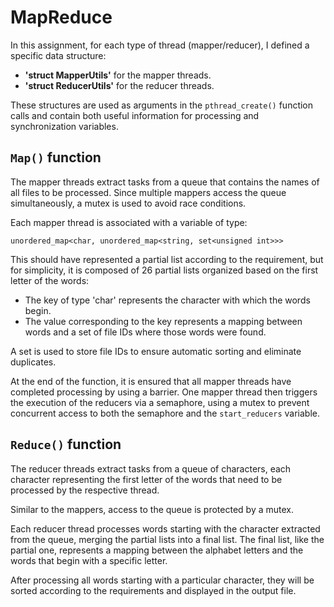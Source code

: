# MapReduce

In this assignment, for each type of thread (mapper/reducer), I defined a specific data structure:

- **'struct MapperUtils'** for the mapper threads.
- **'struct ReducerUtils'** for the reducer threads.

These structures are used as arguments in the `pthread_create()` function calls and contain both useful information for processing and synchronization variables.

## `Map()` function

The mapper threads extract tasks from a queue that contains the names of all files to be processed. Since multiple mappers access the queue simultaneously, a mutex is used to avoid race conditions.

Each mapper thread is associated with a variable of type:

`unordered_map<char, unordered_map<string, set<unsigned int>>>`

This should have represented a partial list according to the requirement, but for simplicity, it is composed of 26 partial lists organized based on the first letter of the words:

- The key of type 'char' represents the character with which the words begin.
- The value corresponding to the key represents a mapping between words and a set of file IDs where those words were found.

A set is used to store file IDs to ensure automatic sorting and eliminate duplicates.

At the end of the function, it is ensured that all mapper threads have completed processing by using a barrier. One mapper thread then triggers the execution of the reducers via a semaphore, using a mutex to prevent concurrent access to both the semaphore and the `start_reducers` variable.

## `Reduce()` function

The reducer threads extract tasks from a queue of characters, each character representing the first letter of the words that need to be processed by the respective thread.

Similar to the mappers, access to the queue is protected by a mutex.

Each reducer thread processes words starting with the character extracted from the queue, merging the partial lists into a final list. The final list, like the partial one, represents a mapping between the alphabet letters and the words that begin with a specific letter.

After processing all words starting with a particular character, they will be sorted according to the requirements and displayed in the output file.

